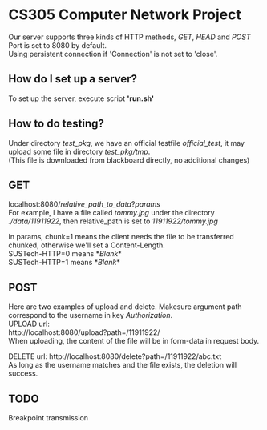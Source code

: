 # CS305 Computer Network Project  

Our server supports three kinds of HTTP methods, *GET*, *HEAD* and *POST*  
Port is set to 8080 by default.  
Using persistent connection if 'Connection' is not set to 'close'.

## How do I set up a server?
To set up the server, execute script **'run.sh'**

## How to do testing?
Under directory *test_pkg*, we have an official testfile *official_test*, it may upload some file in directory *test_pkg/tmp*.  
(This file is downloaded from blackboard directly, no additional changes)

## GET
localhost:8080/*relative_path_to_data*?*params*  
For example, I have a file called *tommy.jpg* under the directory *./data/11911922*,
then relative_path is set to *11911922/tommy.jpg* 

In params, chunk=1 means the client needs the file to be transferred chunked, otherwise we'll set a Content-Length.  
SUSTech-HTTP=0 means \**Blank*\*  
SUSTech-HTTP=1 means \**Blank*\*

## POST
Here are two examples of upload and delete. Makesure argument path correspond to the username in key *Authorization*.  
UPLOAD url:  
http://localhost:8080/upload?path=/11911922/  
When uploading, the content of the file will be in form-data in request body.

DELETE url:
http://localhost:8080/delete?path=/11911922/abc.txt  
As long as the username matches and the file exists, the deletion will success.



## TODO
Breakpoint transmission
